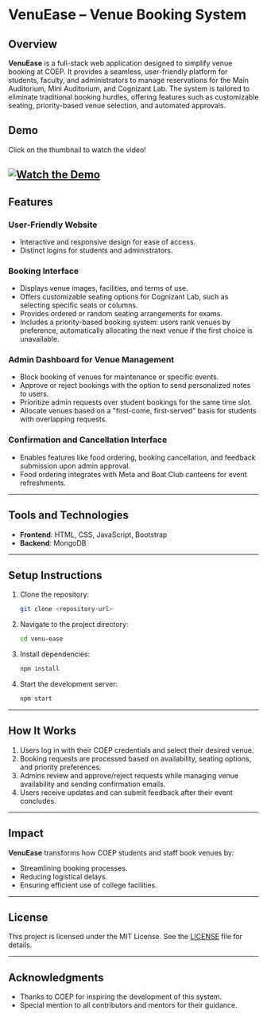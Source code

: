 
# VenuEase – Venue Booking System  

## Overview  
**VenuEase** is a full-stack web application designed to simplify venue booking at COEP. It provides a seamless, user-friendly platform for students, faculty, and administrators to manage reservations for the Main Auditorium, Mini Auditorium, and Cognizant Lab. The system is tailored to eliminate traditional booking hurdles, offering features such as customizable seating, priority-based venue selection, and automated approvals.  

## Demo
Click on the thumbnail to watch the video! 

[![Watch the Demo](./thumbnail1.png)](https://drive.google.com/file/d/1lbcRn4qJBYYly-8iEORTcla9xspU0d98/view?usp=sharing)
---

## Features  

### **User-Friendly Website**  
- Interactive and responsive design for ease of access.   
- Distinct logins for students and administrators.  

### **Booking Interface**  
- Displays venue images, facilities, and terms of use.  
- Offers customizable seating options for Cognizant Lab, such as selecting specific seats or columns.  
- Provides ordered or random seating arrangements for exams.  
- Includes a priority-based booking system: users rank venues by preference, automatically allocating the next venue if the first choice is unavailable.  

### **Admin Dashboard for Venue Management**  
- Block booking of venues for maintenance or specific events.  
- Approve or reject bookings with the option to send personalized notes to users.  
- Prioritize admin requests over student bookings for the same time slot.  
- Allocate venues based on a "first-come, first-served" basis for students with overlapping requests.  

### **Confirmation and Cancellation Interface**  
- Enables features like food ordering, booking cancellation, and feedback submission upon admin approval.  
- Food ordering integrates with Meta and Boat Club canteens for event refreshments.  

---

## Tools and Technologies  
- **Frontend**: HTML, CSS, JavaScript, Bootstrap  
- **Backend**: MongoDB  

---

## Setup Instructions  
1. Clone the repository:  
   ```bash  
   git clone <repository-url>  
   ```  
2. Navigate to the project directory:  
   ```bash  
   cd venu-ease  
   ```  
3. Install dependencies:  
   ```bash  
   npm install  
   ```  
4. Start the development server:  
   ```bash  
   npm start  
   ```  

---

## How It Works  
1. Users log in with their COEP credentials and select their desired venue.  
2. Booking requests are processed based on availability, seating options, and priority preferences.  
3. Admins review and approve/reject requests while managing venue availability and sending confirmation emails.  
4. Users receive updates and can submit feedback after their event concludes.  

---

## Impact  
**VenuEase** transforms how COEP students and staff book venues by:  
- Streamlining booking processes.  
- Reducing logistical delays.  
- Ensuring efficient use of college facilities.  

---

## License  
This project is licensed under the MIT License. See the [LICENSE](LICENSE) file for details.  

---

## Acknowledgments  
- Thanks to COEP for inspiring the development of this system.  
- Special mention to all contributors and mentors for their guidance.  
